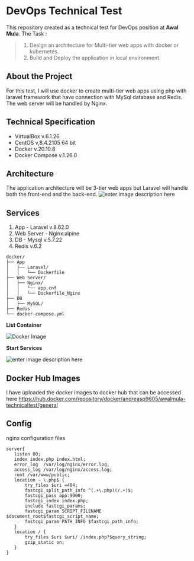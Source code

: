 # DevOps Technical Test

This repository created as a technical test for DevOps position at **Awal Mula**. 
The Task :
> 1. Design an architecture for Multi-tier web apps with docker or kubernetes.  
> 2. Build and Deploy the application in local environment. 
## About the Project
For this test, I will use docker to create multi-tier web apps using php with laravel framework that have connection with MySql database and Redis. The web server will be handled by Nginx.
## Technical Specification

 - VirtualBox v.6.1.26
 - CentOS v,8.4.2105 64 bit
 - Docker v.20.10.8
 - Docker Compose v.1.26.0
 

## Architecture
The application architecture will be 3-tier web apps but Laravel will handle both the front-end and the back-end.
![enter image description here](https://i.imgur.com/ixBcH7O.png)
 ## Services

1. App - Laravel v.8.62.0
2. Web Server - Nginx:alpine
3. DB - Mysql v.5.7.22
4. Redis v.6.2
```
docker/
├── App
│   ├── Laravel/
│   │   └── Dockerfile
├── Web Server/
│   ├── Nginx/
│   │   └── app.cnf
│   │   └── Dockerfile_Nginx
├── DB
│   ├── MySQL/
├── Redis
└── docker-compose.yml
```

 **List Container**
 
![Docker Image](https://i.imgur.com/qUX2n1F_d.webp?maxwidth=760&fidelity=grand)

 **Start Services**
 
 ![enter image description here](https://i.imgur.com/POHkxTK.jpg)

## Docker Hub Images

I have uploaded the docker images to docker hub that can be accessed here
https://hub.docker.com/repository/docker/andreasp9605/awalmula-technicaltest/general

## Config
nginx configuration files
```
server{
   listen 80;
   index index.php index.html;
   error_log  /var/log/nginx/error.log;
   access_log /var/log/nginx/access.log;
   root /var/www/public;
   location ~ \.php$ {
       try_files $uri =404;
       fastcgi_split_path_info ^(.+\.php)(/.+)$;
       fastcgi_pass app:9000;
       fastcgi_index index.php;
       include fastcgi_params;
       fastcgi_param SCRIPT_FILENAME $document_root$fastcgi_script_name;
       fastcgi_param PATH_INFO $fastcgi_path_info;
   }
   location / {
       try_files $uri $uri/ /index.php?$query_string;
       gzip_static on;
   }
}

```
